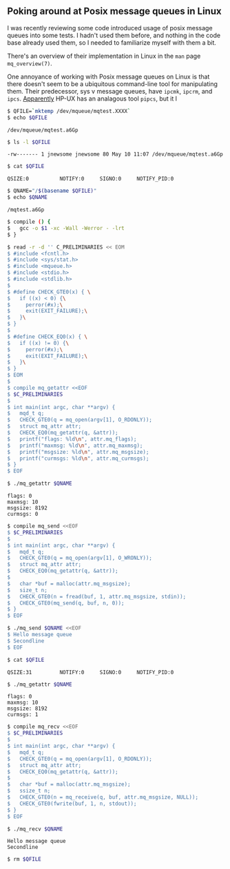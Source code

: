 ## Poking around at Posix message queues in Linux

I was recently reviewing some code introduced usage of posix message queues into some tests. I hadn't used them before, and nothing in the code base already used them, so I needed to familiarize myself with them a bit.

There's an overview of their implementation in Linux in the `man` page `mq_overview(7)`.

One annoyance of working with Posix message queues on Linux is that there doesn't seem to be a ubiquitous command-line tool for manipulating them. Their predecessor, sys v message queues, have `ipcmk`, `ipcrm`, and `ipcs`. [Apparently](https://unix.stackexchange.com/a/71045) HP-UX has an analagous tool `pipcs`, but it l


```bash
$ QFILE=`mktemp /dev/mqueue/mqtest.XXXX`
$ echo $QFILE
```

    /dev/mqueue/mqtest.a6Gp



```bash
$ ls -l $QFILE
```

    -rw------- 1 jnewsome jnewsome 80 May 10 11:07 /dev/mqueue/mqtest.a6Gp



```bash
$ cat $QFILE
```

    QSIZE:0          NOTIFY:0     SIGNO:0     NOTIFY_PID:0     



```bash
$ QNAME="/$(basename $QFILE)"
$ echo $QNAME
```

    /mqtest.a6Gp



```bash
$ compile () {
$   gcc -o $1 -xc -Wall -Werror - -lrt
$ }
```


```bash
$ read -r -d '' C_PRELIMINARIES << EOM
$ #include <fcntl.h>
$ #include <sys/stat.h>
$ #include <mqueue.h>
$ #include <stdio.h>
$ #include <stdlib.h>
$ 
$ #define CHECK_GTE0(x) { \
$   if ((x) < 0) {\
$     perror(#x);\
$     exit(EXIT_FAILURE);\
$   }\
$ }
$ 
$ #define CHECK_EQ0(x) { \
$   if ((x) != 0) {\
$     perror(#x);\
$     exit(EXIT_FAILURE);\
$   }\
$ }
$ EOM
$ 
$ compile mq_getattr <<EOF
$ $C_PRELIMINARIES
$ 
$ int main(int argc, char **argv) {
$   mqd_t q;
$   CHECK_GTE0(q = mq_open(argv[1], O_RDONLY));
$   struct mq_attr attr;
$   CHECK_EQ0(mq_getattr(q, &attr));
$   printf("flags: %ld\n", attr.mq_flags);
$   printf("maxmsg: %ld\n", attr.mq_maxmsg);
$   printf("msgsize: %ld\n", attr.mq_msgsize);
$   printf("curmsgs: %ld\n", attr.mq_curmsgs);
$ }
$ EOF
```


```bash
$ ./mq_getattr $QNAME
```

    flags: 0
    maxmsg: 10
    msgsize: 8192
    curmsgs: 0



```bash
$ compile mq_send <<EOF
$ $C_PRELIMINARIES
$ 
$ int main(int argc, char **argv) {
$   mqd_t q;
$   CHECK_GTE0(q = mq_open(argv[1], O_WRONLY));
$   struct mq_attr attr;
$   CHECK_EQ0(mq_getattr(q, &attr));
$   
$   char *buf = malloc(attr.mq_msgsize);
$   size_t n;
$   CHECK_GTE0(n = fread(buf, 1, attr.mq_msgsize, stdin));
$   CHECK_GTE0(mq_send(q, buf, n, 0));
$ }
$ EOF
```


```bash
$ ./mq_send $QNAME <<EOF
$ Hello message queue
$ Secondline
$ EOF
```


```bash
$ cat $QFILE
```

    QSIZE:31         NOTIFY:0     SIGNO:0     NOTIFY_PID:0     



```bash
$ ./mq_getattr $QNAME
```

    flags: 0
    maxmsg: 10
    msgsize: 8192
    curmsgs: 1



```bash
$ compile mq_recv <<EOF
$ $C_PRELIMINARIES
$ 
$ int main(int argc, char **argv) {
$   mqd_t q;
$   CHECK_GTE0(q = mq_open(argv[1], O_RDONLY));
$   struct mq_attr attr;
$   CHECK_EQ0(mq_getattr(q, &attr));
$   
$   char *buf = malloc(attr.mq_msgsize);
$   ssize_t n;
$   CHECK_GTE0(n = mq_receive(q, buf, attr.mq_msgsize, NULL));
$   CHECK_GTE0(fwrite(buf, 1, n, stdout));
$ }
$ EOF
```


```bash
$ ./mq_recv $QNAME
```

    Hello message queue
    Secondline



```bash
$ rm $QFILE
```
